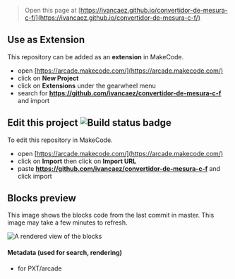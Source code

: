 


> Open this page at [https://ivancaez.github.io/convertidor-de-mesura-c-f/](https://ivancaez.github.io/convertidor-de-mesura-c-f/)

## Use as Extension

This repository can be added as an **extension** in MakeCode.

* open [https://arcade.makecode.com/](https://arcade.makecode.com/)
* click on **New Project**
* click on **Extensions** under the gearwheel menu
* search for **https://github.com/ivancaez/convertidor-de-mesura-c-f** and import

## Edit this project ![Build status badge](https://github.com/ivancaez/convertidor-de-mesura-c-f/workflows/MakeCode/badge.svg)

To edit this repository in MakeCode.

* open [https://arcade.makecode.com/](https://arcade.makecode.com/)
* click on **Import** then click on **Import URL**
* paste **https://github.com/ivancaez/convertidor-de-mesura-c-f** and click import

## Blocks preview

This image shows the blocks code from the last commit in master.
This image may take a few minutes to refresh.

![A rendered view of the blocks](https://github.com/ivancaez/convertidor-de-mesura-c-f/raw/master/.github/makecode/blocks.png)

#### Metadata (used for search, rendering)

* for PXT/arcade
<script src="https://makecode.com/gh-pages-embed.js"></script><script>makeCodeRender("{{ site.makecode.home_url }}", "{{ site.github.owner_name }}/{{ site.github.repository_name }}");</script>
